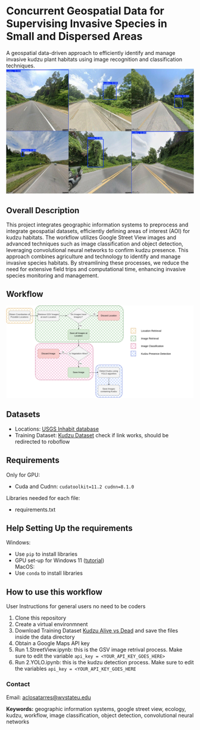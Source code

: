 # Concurrent Geospatial Data for Supervising Invasive Species in Small and Dispersed Areas 
A geospatial data-driven approach to efficiently identify and manage invasive kudzu plant habitats using image recognition and classification techniques.
![Results](images/results.png)

## Overall Description
This project integrates geographic information systems to preprocess and integrate geospatial datasets, efficiently defining areas of interest (AOI) for kudzu habitats. The workflow utilizes Google Street View images and advanced techniques such as image classification and object detection, leveraging convolutional neural networks to confirm kudzu presence. This approach combines agriculture and technology to identify and manage invasive species habitats. By streamlining these processes, we reduce the need for extensive field trips and computational time, enhancing invasive species monitoring and management.


## Workflow
![Workflow of our proposed model](images/Workflow_diagram.png)

## Datasets
- Locations: [USGS Inhabit database](https://gis.usgs.gov/inhabit/)
- Training Dataset: [Kudzu Dataset]([https://www.kaggle.com/datasets/albaclosatarres/alive-vs-dead-kudzu-vegetation](https://app.roboflow.com/test-mhm3s/kudzu-in-gsv/3)) check if link works, should be redirected to roboflow

## Requirements
Only for GPU:
- Cuda and Cudnn: `cudatoolkit=11.2 cudnn=8.1.0 `

Libraries needed for each file:
- requirements.txt

## Help Setting Up the requirements
Windows:
- Use `pip` to install libraries
- GPU set-up for Windows 11 ([tutorial](https://www.xda-developers.com/use-gpu-jupyter-notebook/))  
MacOS:
- Use `conda` to install libraries

## How to use this workflow
User Instructions for general users no need to be coders
1. Clone this repository
2. Create a virtual environmnent
3. Download Training Dataset [Kudzu Alive vs Dead](https://www.kaggle.com/datasets/albaclosatarres/alive-vs-dead-kudzu-vegetation) and save the files inside the data directory
4. Obtain a Google Maps API key
5. Run 1.StreetView.ipynb: this is the GSV image retrival process. Make sure to edit the variable `api_key = <YOUR_API_KEY_GOES_HERE>`
6. Run 2.YOLO.ipynb: this is the kudzu detection process. Make sure to edit the variables `api_key = <YOUR_API_KEY_GOES_HERE`

### Contact
Email: aclosatarres@wvstateu.edu

**Keywords:** geographic information systems, google street view, ecology, kudzu, workflow,
image classification, object detection, convolutional neural networks
